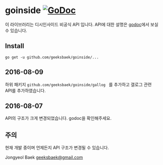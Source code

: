 # goinside [![GoDoc](https://godoc.org/github.com/geeksbaek/goinside?status.svg)](https://godoc.org/github.com/geeksbaek/goinside)

이 라이브러리는 디시인사이드 비공식 API 입니다.
API에 대한 설명은 [godoc](https://godoc.org/github.com/geeksbaek/goinside)에서 보실 수 있습니다. 

## Install
```
go get -u github.com/geeksbaek/goinside/...
```

## 2016-08-09

하위 패키지 `github.com/geeksbaek/goinside/gallog ` 를 추가하고 갤로그 관련 API를 추가하였습니다.

## 2016-08-07

API의 구조가 크게 변경되었습니다. godoc을 확인해주세요.

## 주의

현재 개발 중이며 언제든지 API 구조가 변경될 수 있습니다.

Jongyeol Baek <geeksbaek@gmail.com>
